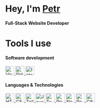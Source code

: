 # Hey, I'm [Petr](https://kasparpetr.com/)

#### Full-Stack Website Developer

# Tools I use

#### Software development

<a href="https://code.visualstudio.com/" target="_blank" rel="noreferrer"> 
  <img src="https://cdn.kasparpetr.com/icons/vsc.png" alt="Visual Studio Code" width="28px" height="28px"/> 
</a> 
<a href="https://www.jetbrains.com/rider/" target="_blank" rel="noreferrer"> 
  <img src="https://cdn.kasparpetr.com/icons/rider.png" alt="Rider" width="28px" height="28px"/> 
</a>
<a href="https://www.jetbrains.com/idea/" target="_blank" rel="noreferrer"> 
  <img src="https://cdn.kasparpetr.com/icons/intellijidea.png" alt="IntelliJ IDEA" width="28px" height="28px"/> 
</a>

#### Languages & Technologies

<a href="https://www.w3.org/html/" target="_blank" rel="noreferrer"> 
  <img src="https://cdn.kasparpetr.com/icons/html.png" alt="HTML" width="28px" height="28px"/> 
</a> 
<a href="https://www.w3schools.com/css/" target="_blank" rel="noreferrer"> 
  <img src="https://cdn.kasparpetr.com/icons/css.png" alt="CSS" width="28px" height="28px"/> 
</a> 
<a href="https://tailwindcss.com/" target="_blank" rel="noreferrer"> 
  <img src="https://cdn.kasparpetr.com/icons/tailwindcss.png" alt="TailwindCSS" width="28px" height="28px"/> 
</a>
<a href="https://developer.mozilla.org/en-US/docs/Web/JavaScript" target="_blank" rel="noreferrer"> 
  <img src="https://cdn.kasparpetr.com/icons/js.png" alt="JavaScript" width="28px" height="28px"/> 
</a> 
<a href="https://www.typescriptlang.org/" target="_blank" rel="noreferrer"> 
  <img src="https://cdn.kasparpetr.com/icons/ts.png" alt="TypeScript" width="28px" height="28px"/> 
</a> 
<a href="https://prisma.io/" target="_blank" rel="noreferrer"> 
  <img src="https://cdn.kasparpetr.com/icons/prisma.png" alt="Prisma" width="28px" height="28px"/> 
</a>
<a href="https://nextjs.org/" target="_blank" rel="noreferrer"> 
  <img src="https://cdn.kasparpetr.com/icons/nextjs.png" alt="Next.js" width="28px" height="28px"/> 
</a> 
<a href="https://reactjs.org/" target="_blank" rel="noreferrer"> 
  <img src="https://cdn.kasparpetr.com/icons/react.png" alt="React" width="28px" height="28px"/> 
</a>
<a href="https://www.w3schools.com/cs/" target="_blank" rel="noreferrer"> 
  <img src="https://cdn.kasparpetr.com/icons/csharp.png" alt="C#" width="28px" height="28px"/> 
</a>
